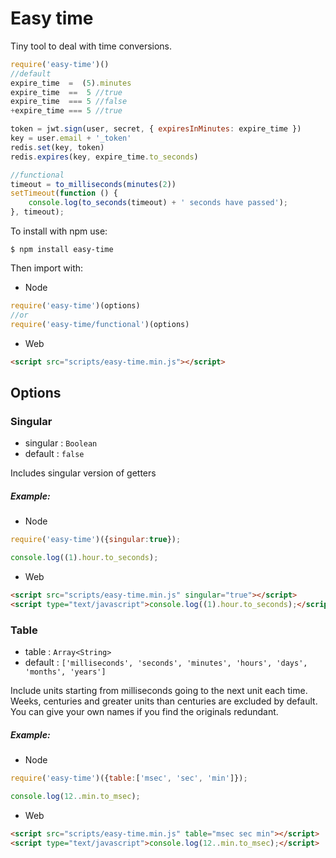 Easy time
===========================

Tiny tool to deal with time conversions.

```js
require('easy-time')()
//default
expire_time  =  (5).minutes
expire_time  ==  5 //true
expire_time  === 5 //false
+expire_time === 5 //true

token = jwt.sign(user, secret, { expiresInMinutes: expire_time })
key = user.email + '_token'
redis.set(key, token)
redis.expires(key, expire_time.to_seconds)

//functional
timeout = to_milliseconds(minutes(2))
setTimeout(function () {
	console.log(to_seconds(timeout) + ' seconds have passed');
}, timeout);
```

To install with npm use:
```
$ npm install easy-time
```

Then import with:

* Node
```js
require('easy-time')(options)
//or
require('easy-time/functional')(options)
```
* Web
```html
<script src="scripts/easy-time.min.js"></script>
```

## Options

### Singular
- singular : `Boolean`
- default : `false`

Includes singular version of getters

##### Example:
* Node
```js
require('easy-time')({singular:true});

console.log((1).hour.to_seconds);
```
* Web
```html
<script src="scripts/easy-time.min.js" singular="true"></script>
<script type="text/javascript">console.log((1).hour.to_seconds);</script>
```
### Table
- table : `Array<String>`
- default : `['milliseconds', 'seconds', 'minutes', 'hours', 'days', 'months', 'years']`

Include units starting from milliseconds going to the next unit each time.
Weeks, centuries and greater units than centuries are excluded by default.
You can give your own names if you find the originals redundant.

##### Example:
* Node
```js
require('easy-time')({table:['msec', 'sec', 'min']});

console.log(12..min.to_msec);
```
* Web
```html
<script src="scripts/easy-time.min.js" table="msec sec min"></script>
<script type="text/javascript">console.log(12..min.to_msec);</script>
```